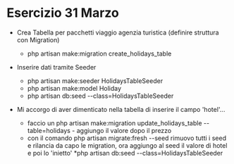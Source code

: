 # Esercizio 31 Marzo
- Crea Tabella per pacchetti viaggio agenzia turistica (definire struttura con Migration)
    * php artisan make:migration create_holidays_table
- Inserire dati tramite Seeder
    * php artisan make:seeder HolidaysTableSeeder
    * php artisan make:model Holiday
    * php artisan db:seed --class=HolidaysTableSeeder

- Mi accorgo di aver dimenticato nella tabella di inserire il campo 'hotel'...
    * faccio un php artisan make:migration update_holidays_table --table=holidays - aggiungo il valore dopo il prezzo
    * con il comando php artisan migrate:fresh --seed rimuovo tutti i seed e rilancia da capo le migration, ora aggiungo al seed il valore di hotel e poi lo 'inietto'
    *php artisan db:seed --class=HolidaysTableSeeder
